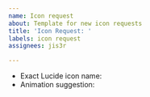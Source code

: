 ```yaml
---
name: Icon request
about: Template for new icon requests
title: 'Icon Request: '
labels: icon request
assignees: jis3r

---
```


- Exact Lucide icon name: 
- Animation suggestion:

